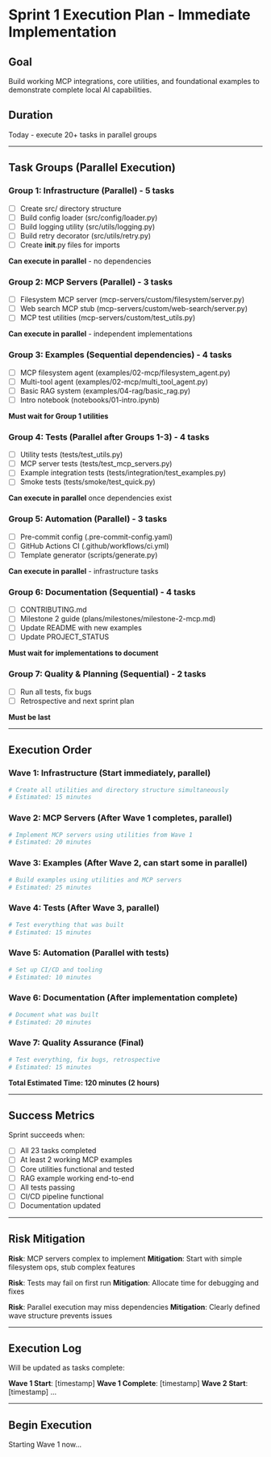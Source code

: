 # Sprint 1 Execution Plan - Immediate Implementation

## Goal
Build working MCP integrations, core utilities, and foundational examples to demonstrate complete local AI capabilities.

## Duration
Today - execute 20+ tasks in parallel groups

---

## Task Groups (Parallel Execution)

### Group 1: Infrastructure (Parallel) - 5 tasks
- [ ] Create src/ directory structure
- [ ] Build config loader (src/config/loader.py)
- [ ] Build logging utility (src/utils/logging.py)
- [ ] Build retry decorator (src/utils/retry.py)
- [ ] Create __init__.py files for imports

**Can execute in parallel** - no dependencies

### Group 2: MCP Servers (Parallel) - 3 tasks
- [ ] Filesystem MCP server (mcp-servers/custom/filesystem/server.py)
- [ ] Web search MCP stub (mcp-servers/custom/web-search/server.py)
- [ ] MCP test utilities (mcp-servers/custom/test_utils.py)

**Can execute in parallel** - independent implementations

### Group 3: Examples (Sequential dependencies) - 4 tasks
- [ ] MCP filesystem agent (examples/02-mcp/filesystem_agent.py)
- [ ] Multi-tool agent (examples/02-mcp/multi_tool_agent.py)
- [ ] Basic RAG system (examples/04-rag/basic_rag.py)
- [ ] Intro notebook (notebooks/01-intro.ipynb)

**Must wait for Group 1 utilities**

### Group 4: Tests (Parallel after Groups 1-3) - 4 tasks
- [ ] Utility tests (tests/test_utils.py)
- [ ] MCP server tests (tests/test_mcp_servers.py)
- [ ] Example integration tests (tests/integration/test_examples.py)
- [ ] Smoke tests (tests/smoke/test_quick.py)

**Can execute in parallel** once dependencies exist

### Group 5: Automation (Parallel) - 3 tasks
- [ ] Pre-commit config (.pre-commit-config.yaml)
- [ ] GitHub Actions CI (.github/workflows/ci.yml)
- [ ] Template generator (scripts/generate.py)

**Can execute in parallel** - infrastructure tasks

### Group 6: Documentation (Sequential) - 4 tasks
- [ ] CONTRIBUTING.md
- [ ] Milestone 2 guide (plans/milestones/milestone-2-mcp.md)
- [ ] Update README with new examples
- [ ] Update PROJECT_STATUS

**Must wait for implementations to document**

### Group 7: Quality & Planning (Sequential) - 2 tasks
- [ ] Run all tests, fix bugs
- [ ] Retrospective and next sprint plan

**Must be last**

---

## Execution Order

### Wave 1: Infrastructure (Start immediately, parallel)
```bash
# Create all utilities and directory structure simultaneously
# Estimated: 15 minutes
```

### Wave 2: MCP Servers (After Wave 1 completes, parallel)
```bash
# Implement MCP servers using utilities from Wave 1
# Estimated: 20 minutes
```

### Wave 3: Examples (After Wave 2, can start some in parallel)
```bash
# Build examples using utilities and MCP servers
# Estimated: 25 minutes
```

### Wave 4: Tests (After Wave 3, parallel)
```bash
# Test everything that was built
# Estimated: 15 minutes
```

### Wave 5: Automation (Parallel with tests)
```bash
# Set up CI/CD and tooling
# Estimated: 10 minutes
```

### Wave 6: Documentation (After implementation complete)
```bash
# Document what was built
# Estimated: 20 minutes
```

### Wave 7: Quality Assurance (Final)
```bash
# Test everything, fix bugs, retrospective
# Estimated: 15 minutes
```

**Total Estimated Time: 120 minutes (2 hours)**

---

## Success Metrics

Sprint succeeds when:
- [ ] All 23 tasks completed
- [ ] At least 2 working MCP examples
- [ ] Core utilities functional and tested
- [ ] RAG example working end-to-end
- [ ] All tests passing
- [ ] CI/CD pipeline functional
- [ ] Documentation updated

---

## Risk Mitigation

**Risk**: MCP servers complex to implement
**Mitigation**: Start with simple filesystem ops, stub complex features

**Risk**: Tests may fail on first run
**Mitigation**: Allocate time for debugging and fixes

**Risk**: Parallel execution may miss dependencies
**Mitigation**: Clearly defined wave structure prevents issues

---

## Execution Log

Will be updated as tasks complete:

**Wave 1 Start**: [timestamp]
**Wave 1 Complete**: [timestamp]
**Wave 2 Start**: [timestamp]
...

---

## Begin Execution

Starting Wave 1 now...
